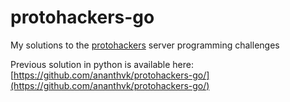 # protohackers-go

My solutions to the [protohackers](https://protohackers.com/) server programming challenges

Previous solution in python is available here: [https://github.com/ananthvk/protohackers-go/](https://github.com/ananthvk/protohackers-go/)
